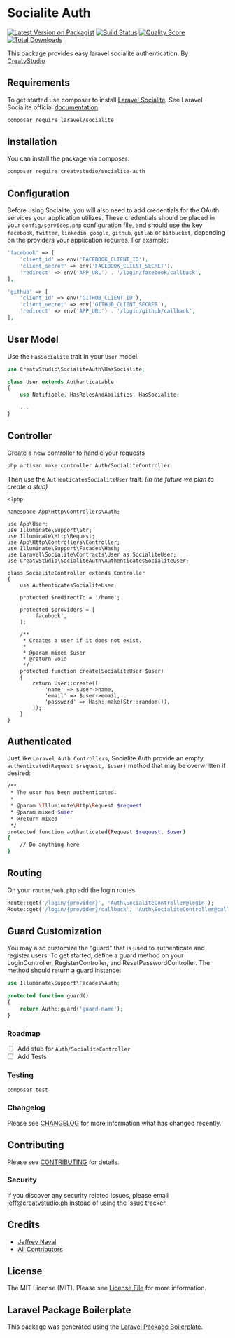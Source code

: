 # Socialite Auth

[![Latest Version on Packagist](https://img.shields.io/packagist/v/creatvstudio/socialite-auth.svg?style=flat-square)](https://packagist.org/packages/creatvstudio/socialite-auth)
[![Build Status](https://img.shields.io/travis/creatvstudio/socialite-auth/master.svg?style=flat-square)](https://travis-ci.org/creatvstudio/socialite-auth)
[![Quality Score](https://img.shields.io/scrutinizer/g/creatvstudio/socialite-auth.svg?style=flat-square)](https://scrutinizer-ci.com/g/creatvstudio/socialite-auth)
[![Total Downloads](https://img.shields.io/packagist/dt/creatvstudio/socialite-auth.svg?style=flat-square)](https://packagist.org/packages/creatvstudio/socialite-auth)

This package provides easy laravel socialite authentication. By [CreatvStudio](https://creatvstudio.ph)

## Requirements

To get started use composer to install [Laravel Socialite](https://laravel.com/docs/socialite). See Laravel Socialite official [documentation](https://laravel.com/docs/socialite).

```bash
composer require laravel/socialite
```

## Installation

You can install the package via composer:

```bash
composer require creatvstudio/socialite-auth
```

## Configuration

Before using Socialite, you will also need to add credentials for the OAuth services your application utilizes. These credentials should be placed in your `config/services.php` configuration file, and should use the key `facebook`, `twitter`, `linkedin`, `google`, `github`, `gitlab` or `bitbucket`, depending on the providers your application requires. For example:

```php
'facebook' => [
    'client_id' => env('FACEBOOK_CLIENT_ID'),
    'client_secret' => env('FACEBOOK_CLIENT_SECRET'),
    'redirect' => env('APP_URL') . '/login/facebook/callback',
],

'github' => [
    'client_id' => env('GITHUB_CLIENT_ID'),
    'client_secret' => env('GITHUB_CLIENT_SECRET'),
    'redirect' => env('APP_URL') . '/login/github/callback',
],
```

## User Model

Use the `HasSocialite` trait in your `User` model.

``` php
use CreatvStudio\SocialiteAuth\HasSocialite;

class User extends Authenticatable
{
    use Notifiable, HasRolesAndAbilities, HasSocialite;

    ...
}
```

## Controller

Create a new controller to handle your requests

```bash
php artisan make:controller Auth/SocialiteController
```

Then use the `AuthenticatesSocialiteUser` trait. *(In the future we plan to create a stub)*

```
<?php

namespace App\Http\Controllers\Auth;

use App\User;
use Illuminate\Support\Str;
use Illuminate\Http\Request;
use App\Http\Controllers\Controller;
use Illuminate\Support\Facades\Hash;
use Laravel\Socialite\Contracts\User as SocialiteUser;
use CreatvStudio\SocialiteAuth\AuthenticatesSocialiteUser;

class SocialiteController extends Controller
{
    use AuthenticatesSocialiteUser;

    protected $redirectTo = '/home';

    protected $providers = [
        'facebook',
    ];

    /**
     * Creates a user if it does not exist.
     *
     * @param mixed $user
     * @return void
     */
    protected function create(SocialiteUser $user)
    {
        return User::create([
            'name' => $user->name,
            'email' => $user->email,
            'password' => Hash::make(Str::random()),
        ]);
    }
}
```

## Authenticated

Just like `Laravel Auth Controllers`, Socialite Auth provide an empty `authenticated(Request $request, $user)` method that may be overwritten if desired:

```bash
/**
 * The user has been authenticated.
 *
 * @param \Illuminate\Http\Request $request
 * @param mixed $user
 * @return mixed
 */
protected function authenticated(Request $request, $user)
{
    // Do anything here
}
```

## Routing

On your `routes/web.php` add the login routes.

``` php
Route::get('/login/{provider}', 'Auth\SocialiteController@login');
Route::get('/login/{provider}/callback', 'Auth\SocialiteController@callback');
```

## Guard Customization

You may also customize the "guard" that is used to authenticate and register users. To get started, define a guard method on your LoginController, RegisterController, and ResetPasswordController. The method should return a guard instance:

```php
use Illuminate\Support\Facades\Auth;

protected function guard()
{
    return Auth::guard('guard-name');
}
```

### Roadmap

- [ ] Add stub for `Auth/SocialiteController`
- [ ] Add Tests

### Testing

``` bash
composer test
```

### Changelog

Please see [CHANGELOG](CHANGELOG.md) for more information what has changed recently.

## Contributing

Please see [CONTRIBUTING](CONTRIBUTING.md) for details.

### Security

If you discover any security related issues, please email jeff@creatvstudio.ph instead of using the issue tracker.

## Credits

- [Jeffrey Naval](https://github.com/creatvstudio)
- [All Contributors](../../contributors)

## License

The MIT License (MIT). Please see [License File](LICENSE.md) for more information.

## Laravel Package Boilerplate

This package was generated using the [Laravel Package Boilerplate](https://laravelpackageboilerplate.com).